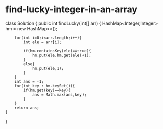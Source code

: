 # find-lucky-integer-in-an-array
class Solution {
    public int findLucky(int[] arr) {
        HashMap<Integer,Integer> hm = new HashMap<>();

        for(int i=0;i<arr.length;i++){
            int ele = arr[i];

            if(hm.containsKey(ele)==true){
                hm.put(ele,hm.get(ele)+1);
            }
            else{
                hm.put(ele,1);
            }
        }
        int ans = -1;
        for(int key : hm.keySet()){
            if(hm.get(key)==key){
                ans = Math.max(ans,key);
            }
        }
        return ans;
    }
} 
